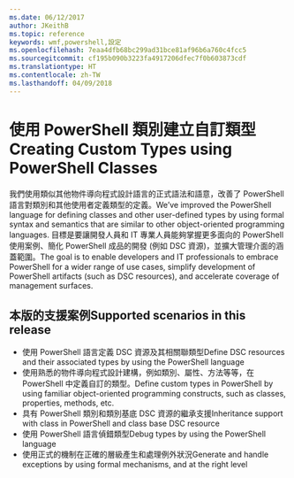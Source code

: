 ```yaml
---
ms.date: 06/12/2017
author: JKeithB
ms.topic: reference
keywords: wmf,powershell,設定
ms.openlocfilehash: 7eaa4dfb68bc299ad31bce81af96b6a760c4fcc5
ms.sourcegitcommit: cf195b090b3223fa4917206dfec7f0b603873cdf
ms.translationtype: HT
ms.contentlocale: zh-TW
ms.lasthandoff: 04/09/2018
---
```

# <a name="creating-custom-types-using-powershell-classes"></a><span data-ttu-id="5873c-102">使用 PowerShell 類別建立自訂類型</span><span class="sxs-lookup"><span data-stu-id="5873c-102">Creating Custom Types using PowerShell Classes</span></span>

<span data-ttu-id="5873c-103">我們使用類似其他物件導向程式設計語言的正式語法和語意，改善了 PowerShell 語言對類別和其他使用者定義類型的定義。</span><span class="sxs-lookup"><span data-stu-id="5873c-103">We’ve improved the PowerShell language for defining classes and other user-defined types by using formal syntax and semantics that are similar to other object-oriented programming languages.</span></span> <span data-ttu-id="5873c-104">目標是要讓開發人員和 IT 專業人員能夠掌握更多面向的 PowerShell 使用案例、簡化 PowerShell 成品的開發 (例如 DSC 資源)，並擴大管理介面的涵蓋範圍。</span><span class="sxs-lookup"><span data-stu-id="5873c-104">The goal is to enable developers and IT professionals to embrace PowerShell for a wider range of use cases, simplify development of PowerShell artifacts (such as DSC resources), and accelerate coverage of management surfaces.</span></span>

## <a name="supported-scenarios-in-this-release"></a><span data-ttu-id="5873c-105">本版的支援案例</span><span class="sxs-lookup"><span data-stu-id="5873c-105">Supported scenarios in this release</span></span>

-   <span data-ttu-id="5873c-106">使用 PowerShell 語言定義 DSC 資源及其相關聯類型</span><span class="sxs-lookup"><span data-stu-id="5873c-106">Define DSC resources and their associated types by using the PowerShell language</span></span>
-   <span data-ttu-id="5873c-107">使用熟悉的物件導向程式設計建構，例如類別、屬性、方法等等，在 PowerShell 中定義自訂的類型。</span><span class="sxs-lookup"><span data-stu-id="5873c-107">Define custom types in PowerShell by using familiar object-oriented programming constructs, such as classes, properties, methods, etc.</span></span>
-   <span data-ttu-id="5873c-108">具有 PowerShell 類別和類別基底 DSC 資源的繼承支援</span><span class="sxs-lookup"><span data-stu-id="5873c-108">Inheritance support with class in PowerShell and class base DSC resource</span></span>
-   <span data-ttu-id="5873c-109">使用 PowerShell 語言偵錯類型</span><span class="sxs-lookup"><span data-stu-id="5873c-109">Debug types by using the PowerShell language</span></span>
-   <span data-ttu-id="5873c-110">使用正式的機制在正確的層級產生和處理例外狀況</span><span class="sxs-lookup"><span data-stu-id="5873c-110">Generate and handle exceptions by using formal mechanisms, and at the right level</span></span>